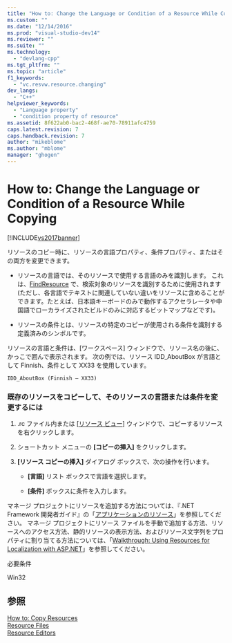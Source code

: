 ```yaml
---
title: "How to: Change the Language or Condition of a Resource While Copying | Microsoft Docs"
ms.custom: ""
ms.date: "12/14/2016"
ms.prod: "visual-studio-dev14"
ms.reviewer: ""
ms.suite: ""
ms.technology: 
  - "devlang-cpp"
ms.tgt_pltfrm: ""
ms.topic: "article"
f1_keywords: 
  - "vc.resvw.resource.changing"
dev_langs: 
  - "C++"
helpviewer_keywords: 
  - "Language property"
  - "condition property of resource"
ms.assetid: 8f622ab0-bac2-468f-ae70-78911afc4759
caps.latest.revision: 7
caps.handback.revision: 7
author: "mikeblome"
ms.author: "mblome"
manager: "ghogen"
---
```

# How to: Change the Language or Condition of a Resource While Copying
[!INCLUDE[vs2017banner](../assembler/inline/includes/vs2017banner.md)]

リソースのコピー時に、リソースの言語プロパティ、条件プロパティ、またはその両方を変更できます。  
  
-   リソースの言語では、そのリソースで使用する言語のみを識別します。  これは、[FindResource](http://msdn.microsoft.com/library/windows/desktop/ms648042) で、検索対象のリソースを識別するために使用されます  \(ただし、各言語でテキストに関連していない違いをリソースに含めることができます。たとえば、日本語キーボードのみで動作するアクセラレータや中国語でローカライズされたビルドのみに対応するビットマップなどです\)。  
  
-   リソースの条件とは、リソースの特定のコピーが使用される条件を識別する定義済みのシンボルです。  
  
 リソースの言語と条件は、\[ワークスペース\] ウィンドウで、リソース名の後に、かっこで囲んで表示されます。  次の例では、リソース IDD\_AboutBox が言語として Finnish、条件として XX33 を使用しています。  
  
```  
IDD_AboutBox (Finnish – XX33)  
```  
  
### 既存のリソースをコピーして、そのリソースの言語または条件を変更するには  
  
1.  .rc ファイル内または [&#91;リソース ビュー&#93;](../windows/resource-view-window.md) ウィンドウで、コピーするリソースを右クリックします。  
  
2.  ショートカット メニューの **\[コピーの挿入\]** をクリックします。  
  
3.  **\[リソース コピーの挿入\]** ダイアログ ボックスで、次の操作を行います。  
  
    -   **\[言語\]** リスト ボックスで言語を選択します。  
  
    -   **\[条件\]** ボックスに条件を入力します。  
  
 マネージ プロジェクトにリソースを追加する方法については、『.NET Framework 開発者ガイド』の「[アプリケーションのリソース](../Topic/Resources%20in%20Desktop%20Apps.md)」を参照してください。 マネージ プロジェクトにリソース ファイルを手動で追加する方法、リソースへのアクセス方法、静的リソースの表示方法、およびリソース文字列をプロパティに割り当てる方法については、「[Walkthrough: Using Resources for Localization with ASP.NET](../Topic/Walkthrough:%20Using%20Resources%20for%20Localization%20with%20ASP.NET.md)」を参照してください。  
  
 必要条件  
  
 Win32  
  
## 参照  
 [How to: Copy Resources](../windows/how-to-copy-resources.md)   
 [Resource Files](../mfc/resource-files-visual-studio.md)   
 [Resource Editors](../mfc/resource-editors.md)